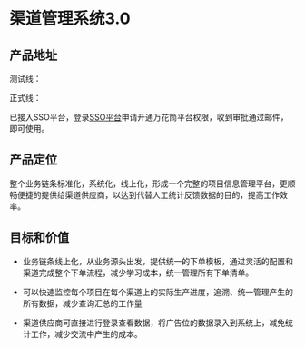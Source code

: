 # 渠道管理系统3.0

## 产品地址

测试线：

正式线：

已接入SSO平台，登录[SSO平台](https://sso.ybj.com/)申请开通万花筒平台权限，收到审批通过邮件，即可使用。

## 产品定位

整个业务链条标准化，系统化，线上化，形成一个完整的项目信息管理平台，更顺畅便捷的提供给渠道供应商，以达到代替人工统计反馈数据的目的，提高工作效率。

## 目标和价值

* 业务链条线上化，从业务源头出发，提供统一的下单模板，通过灵活的配置和渠道完成整个下单流程，减少学习成本，统一管理所有下单清单。

* 可以快速监控每个项目在每个渠道上的实际生产进度，追溯、统一管理产生的所有数据，减少查询汇总的工作量

* 渠道供应商可直接进行登录查看数据，将广告位的数据录入到系统上，减免统计工作，减少交流中产生的成本。



